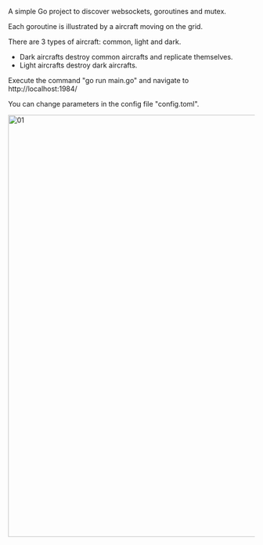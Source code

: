A simple Go project to discover websockets, goroutines and mutex.

Each goroutine is illustrated by a aircraft moving on the grid.

There are 3 types of aircraft: common, light and dark.

- Dark aircrafts destroy common aircrafts and replicate themselves.
- Light aircrafts destroy dark aircrafts.

Execute the command "go run main.go" and navigate to http://localhost:1984/

You can change parameters in the config file "config.toml".

<img width="861" alt="01" src="https://github.com/user-attachments/assets/2164da64-ec49-4253-855f-32240d299d27">
